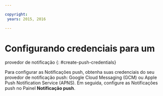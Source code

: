 ```yaml
---

copyright:
 years: 2015, 2016

---
```

# Configurando credenciais para um
provedor de notificação
{: #create-push-credentials}

Para configurar as Notificações push, obtenha suas credenciais do seu provedor de notificação push: Google Cloud Messaging (GCM) ou Apple Push Notification Service (APNS). Em seguida, configure as Notificações push no Painel **Notificação push**.
